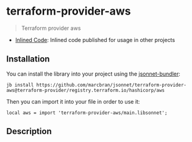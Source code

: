 # terraform-provider-aws

> Terraform provider aws

- [Inlined Code](https://github.com/marcbran/jsonnet/blob/terraform-provider/registry.terraform.io/hashicorp/aws/terraform-provider-aws/main.libsonnet): Inlined code published for usage in other projects

## Installation

You can install the library into your project using the [jsonnet-bundler](https://github.com/jsonnet-bundler/jsonnet-bundler):

```shell
jb install https://github.com/marcbran/jsonnet/terraform-provider-aws@terraform-provider/registry.terraform.io/hashicorp/aws
```

Then you can import it into your file in order to use it:

```jsonnet
local aws = import 'terraform-provider-aws/main.libsonnet';
```

## Description

